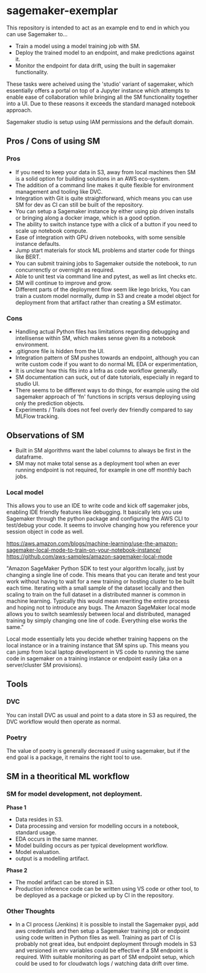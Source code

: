 # sagemaker-exemplar

This repository is intended to act as an example end to end in which you can use Sagemaker to...

- Train a model using a model training job with SM.
- Deploy the trained model to an endpoint, and make predictions against it.
- Monitor the endpoint for data drift, using the built in sagemaker functionality.

These tasks were acheived using the 'studio' variant of sagemaker, which essentially offers a portal on top of a Jupyter instance which attempts to enable ease of collaboration while bringing all the SM functionality together into a UI. Due to these reasons it exceeds the standard managed notebook approach. 

Sagemaker studio is setup using IAM permissions and the default domain.

## Pros / Cons of using SM

### Pros

- If you need to keep your data in S3, away from local machines then SM is a solid option for building solutions in an AWS eco-system.
- The addition of a command line makes it quite flexible for environment management and tooling like DVC.
- Integration with Git is quite straightforward, which means you can use SM for dev as CI can still be built of the repository.
- You can setup a Sagemaker instance by either using pip driven installs or bringing along a docker image, which is a good option.
- The ability to switch instance type with a click of a button if you need to scale up notebook compute.
- Ease of integration with GPU driven notebooks, with some sensible instance defaults.
- Jump start materials for stock ML problems and starter code for things like BERT.
- You can submit training jobs to Sagemaker outside the notebook, to run concurrenctly or overnight as required.
- Able to unit test via command line and pytest, as well as lint checks etc.
- SM will continue to improve and grow.
- Different parts of the deployment flow seem like lego bricks, You can train a custom model normally, dump in S3 and create a model object for deployment from that artifact rather than creating a SM estimator.

### Cons

- Handling actual Python files has limitations regarding debugging and intellisense within SM, which makes sense given its a notebook environment.
- .gitignore file is hidden from the UI.
- Integration pattern of SM pushes towards an endpoint, although you can write custom code if you want to do normal ML EDA or experimentation,
- It is unclear how this fits into a Infra as code workflow generally.
- SM documentation can suck, out of date tutorials, especially in regard to studio UI.
- There seems to be different ways to do things, for example using the old sagemaker approach of 'fn' functions in scripts versus deploying using only the prediction objects.
- Experiments / Trails does not feel overly dev friendly compared to say MLFlow tracking.

## Observations of SM 

- Built in SM algorithms want the label columns to always be first in the dataframe.
- SM may not make total sense as a deployment tool when an ever running endpoint is not required, for example in one off monthly bach jobs.

### Local model

This allows you to use an IDE to write code and kick off sagemaker jobs, enabling IDE friendly features like debugging. It basically lets you use Sagemaker through the python package and configuring the AWS CLI to test/debug your code. It seems to involve changing how you reference your session object in code as well.

https://aws.amazon.com/blogs/machine-learning/use-the-amazon-sagemaker-local-mode-to-train-on-your-notebook-instance/
https://github.com/aws-samples/amazon-sagemaker-local-mode

"Amazon SageMaker Python SDK to test your algorithm locally, just by changing a single line of code.  This means that you can iterate and test your work without having to wait for a new training or hosting cluster to be built each time.  Iterating with a small sample of the dataset locally and then scaling to train on the full dataset in a distributed manner is common in machine learning.  Typically this would mean rewriting the entire process and hoping not to introduce any bugs.  The Amazon SageMaker local mode allows you to switch seamlessly between local and distributed, managed training by simply changing one line of code. Everything else works the same."

Local mode essentially lets you decide whether training happens on the local instance or in a training instance that SM spins up. This means you can jump from local laptop development in VS code to running the same code in sagemaker on a training instance or endpoint easily (aka on a server/cluster SM provisions).

## Tools

### DVC

You can install DVC as usual and point to a data store in S3 as required, the DVC workflow would then operate as normal.

### Poetry

The value of poetry is generally decreased if using sagemaker, but if the end goal is a package, it remains the right tool to use.

## SM in a theoritical ML workflow

### SM for model development, not deployment.

**Phase 1**

- Data resides in S3.
- Data processing and version for modelling occurs in a notebook, standard usage.
- EDA occurs in the same manner.
- Model building occurs as per typical development workflow.
- Model evaluation.
- output is a modelling artifact.

**Phase 2**

- The model artifact can be stored in S3.
- Production inference code can be written using VS code or other tool, to be deployed as a package or picked up by CI in the repository.

### Other Thoughts

- In a CI process (Jenkins) it is possible to install the Sagemaker pypi, add aws credentials and then setup a Sagemaker training job or endpoint using code written in Python files as well. Training as part of CI is probably not great idea, but endpoint deployment through models in S3 and versioned in env variables could be effective if a SM endpoint is required. With suitable monitoring as part of SM endpoint setup, which could be used to for cloudwatch logs / watching data drift over time.
